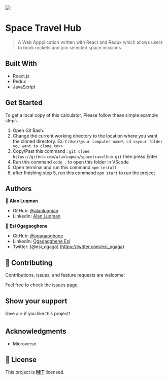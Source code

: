 ![](https://img.shields.io/badge/Microverse-blueviolet)

# Space Travel Hub

> A Web Appplication written with React and Redux which allows users to book rockets and join selected space missions.

## Built With

- React.js
- Redux
- JavaScript

## Get Started
To get a local copy of this calculator, Please follow these simple example steps.
1. Open Git Bash.
2. Change the current working directory to the location where you want the cloned directory. 
 Ex: `C:User\your computer name\ cd <<your folder you want to clone to>>`
4. Copy/Past this command :  `git clone https://github.com/alanluqman/spacetravelhub.git`  then press Enter
5. Run this command `code .` to open this folder in VScode
6. Open terminal and run this command `npm install`
7. after finishing step 5, run this command `npm start` to run the project

## Authors

👤 **Alan Luqman**
- GitHub: [@alanluqman](https://github.com/alanluqman)
- LinkedIn: [Alan Luqman](https://linkedin.com/in/alan-luqman-61623b17a)


👤 **Esi Ogagaoghene**
- GitHub: [@ogagaoghene](https://github.com/ogagaoghene)
- LinkedIn: [Ogagaoghene Esi](https://www.linkedin.com/in/ogagaoghene-esi)
- Twitter: [@esi_ogaga] (https://twitter.com/esi_ogaga)

## 🤝 Contributing

Contributions, issues, and feature requests are welcome!

Feel free to check the [issues page](../../issues/).

## Show your support

Give a ⭐️ if you like this project!

## Acknowledgments

- Microverse

## 📝 License

This project is [**MIT**](./MIT.md) licensed.
